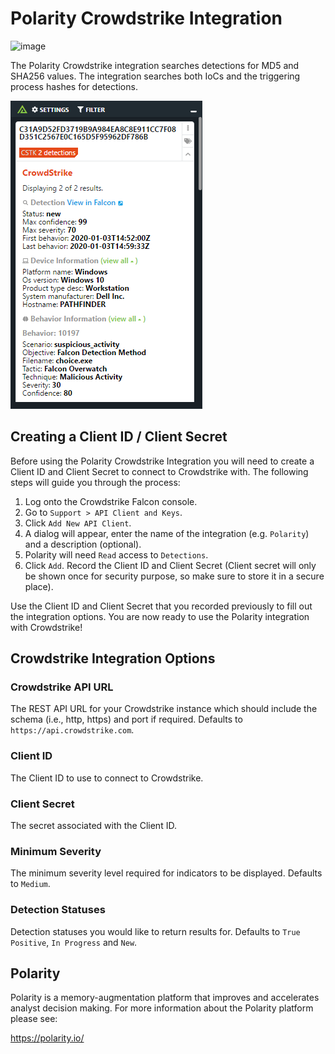 # Polarity Crowdstrike Integration

![image](https://img.shields.io/badge/status-beta-green.svg)

The Polarity Crowdstrike integration searches detections for MD5 and SHA256 values.  The integration searches both IoCs and the triggering process hashes for detections.

![image](images/overlay.png)

## Creating a Client ID / Client Secret

Before using the Polarity Crowdstrike Integration you will need to create a Client ID and Client Secret to connect to Crowdstrike with.  The following steps will guide you through the process:

1. Log onto the Crowdstrike Falcon console.
2. Go to `Support > API Client and Keys`.
3. Click `Add New API Client`.
4. A dialog will appear, enter the name of the integration (e.g. `Polarity`) and a description (optional).
5. Polarity will need `Read` access to `Detections`. 
6. Click `Add`. Record the Client ID and Client Secret (Client secret will only be shown once for security purpose, so make sure to store it in a secure place).

Use the Client ID and Client Secret that you recorded previously to fill out the integration options. You are now ready to use the Polarity integration with Crowdstrike!

## Crowdstrike Integration Options

### Crowdstrike API URL

The REST API URL for your Crowdstrike instance which should include the schema (i.e., http, https) and port if required.  Defaults to `https://api.crowdstrike.com`.

### Client ID

The Client ID to use to connect to Crowdstrike.

### Client Secret

The secret associated with the Client ID.

### Minimum Severity

The minimum severity level required for indicators to be displayed. Defaults to `Medium`.

### Detection Statuses

Detection statuses you would like to return results for.  Defaults to `True Positive`, `In Progress` and `New`.

## Polarity

Polarity is a memory-augmentation platform that improves and accelerates analyst decision making.  For more information about the Polarity platform please see: 

https://polarity.io/
